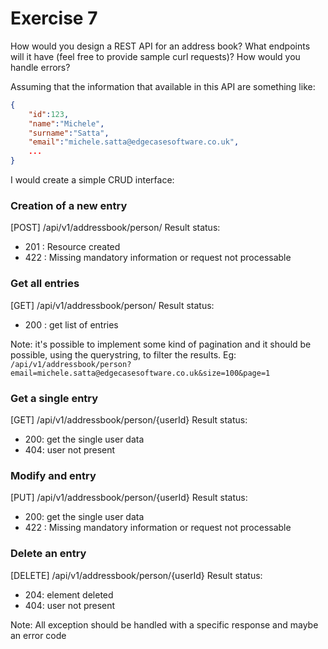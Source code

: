 # Exercise 7

How would you design a REST API for an address book? What endpoints will it have (feel free to provide sample curl requests)?
How would you handle errors?

Assuming that the information that available in this API are something like:

```json
{
    "id":123,
    "name":"Michele",
    "surname":"Satta",
    "email":"michele.satta@edgecasesoftware.co.uk",
    ...
}
```

I would create a simple CRUD interface:

### Creation of a new entry  
[POST] /api/v1/addressbook/person/
Result status:
- 201 : Resource created
- 422 : Missing mandatory information or request not processable 

### Get all entries  
[GET] /api/v1/addressbook/person/
Result status:
- 200 : get list of entries  

Note: it's possible to implement some kind of pagination and it should be possible, using the querystring, to filter the results.
Eg: ```/api/v1/addressbook/person?email=michele.satta@edgecasesoftware.co.uk&size=100&page=1```

### Get a single entry  
[GET] /api/v1/addressbook/person/{userId}
Result status:
- 200: get the single user data
- 404: user not present

### Modify and entry
[PUT] /api/v1/addressbook/person/{userId}
Result status:
- 200: get the single user data
- 422 : Missing mandatory information or request not processable 

### Delete an entry  
[DELETE] /api/v1/addressbook/person/{userId}
Result status:
- 204: element deleted
- 404: user not present

Note: All exception should be handled with a specific response and maybe an error code